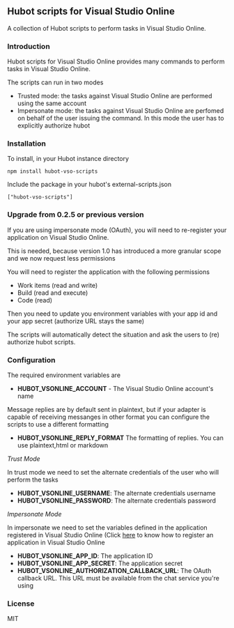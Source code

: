 ## Hubot scripts for Visual Studio Online

A collection of Hubot scripts to perform tasks in Visual Studio Online.

### Introduction

Hubot scripts for Visual Studio Online provides many commands to perform
tasks in Visual Studio Online.

The scripts can run in two modes

+ Trusted mode: the tasks against Visual Studio Online are performed using
  the same account
+ Impersonate mode: the tasks against Visual Studio Online are perfomed on
  behalf of the user issuing the command. In this mode the user has to explicitly
  authorize hubot

### Installation

To install, in your Hubot instance directory

```
npm install hubot-vso-scripts
```


Include the package in your hubot's external-scripts.json

```
["hubot-vso-scripts"]
```

### Upgrade from 0.2.5 or previous version

If you are using impersonate mode (OAuth), you will need to re-register your application on Visual Studio Online.

This is needed, because version 1.0 has introduced a more granular scope and we now request
less permissions

You will need to register the application with the following permissions

 + Work items (read and write)
 + Build (read and execute)
 + Code (read)

Then you need to update you environment variables with your app id and your app secret (authorize URL stays the same)

The scripts will automatically detect the situation and ask the users to (re) authorize hubot scripts.

### Configuration

The required environment variables are

+ **HUBOT\_VSONLINE\_ACCOUNT** - The Visual Studio Online account's name

Message replies are by default sent in plaintext, but if your adapter is capable of receiving messanges in other
format you can configure the scripts to use a different formatting

+ **HUBOT\_VSONLINE\_REPLY\_FORMAT** The formatting of replies. You can use plaintext,html or markdown

*Trust Mode*

In trust mode we need to set the alternate credentials of the user who  will perform the tasks

+ **HUBOT\_VSONLINE\_USERNAME**: The alternate credentials username
+ **HUBOT\_VSONLINE\_PASSWORD**: The alternate credentials password

*Impersonate Mode*

In impersonate we need to set the variables defined in the application registered in Visual Studio Online
(Click [here](http://www.visualstudio.com/integrate/get-started-auth-oauth2-vsi) to know how to register an
application in Visual Studio Online

+ **HUBOT\_VSONLINE\_APP\_ID**: The application ID
+ **HUBOT\_VSONLINE\_APP\_SECRET**: The application secret
+ **HUBOT\_VSONLINE\_AUTHORIZATION\_CALLBACK\_URL**: The OAuth callback URL. This URL must be available from
  the chat service you're using


### License

MIT


